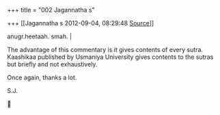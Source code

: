 +++
title = "002 Jagannatha s"

+++
[[Jagannatha s	2012-09-04, 08:29:48 [Source](https://groups.google.com/g/samskrita/c/Jctkvf0tG5M)]]



anugr.heetaah. smah. \|

The advantage of this commentary is it gives contents of every sutra. Kaashikaa published by Usmaniya University gives contents to the sutras but briefly and not exhaustively.

Once again, thanks a lot.

S.J.



